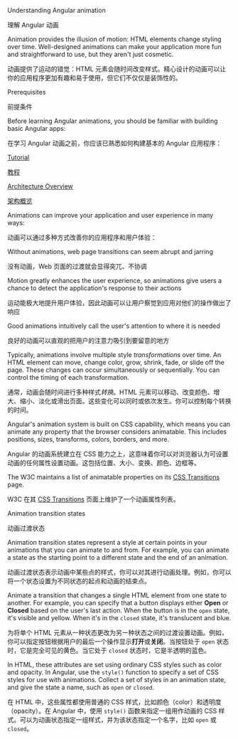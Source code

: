 Understanding Angular animation

理解 Angular 动画

Animation provides the illusion of motion: HTML elements change styling over time. Well-designed animations can make your application more fun and straightforward to use, but they aren't just cosmetic.

动画提供了运动的错觉：HTML 元素会随时间改变样式。精心设计的动画可以让你的应用程序更加有趣和易于使用，但它们不仅仅是装饰性的。

Prerequisites

前提条件

Before learning Angular animations, you should be familiar with building basic Angular apps:

在学习 Angular 动画之前，你应该已熟悉如何构建基本的 Angular 应用程序：

[Tutorial](tutorial)

[教程](tutorial)

[Architecture Overview](guide/architecture)

[架构概览](guide/architecture)

Animations can improve your application and user experience in many ways:

动画可以通过多种方式改善你的应用程序和用户体验：

Without animations, web page transitions can seem abrupt and jarring

没有动画，Web 页面的过渡就会显得突兀、不协调

Motion greatly enhances the user experience, so animations give users a chance to detect the application's response to their actions

运动能极大地提升用户体验，因此动画可以让用户察觉到应用对他们的操作做出了响应

Good animations intuitively call the user's attention to where it is needed

良好的动画可以直观的把用户的注意力吸引到要留意的地方

Typically, animations involve multiple style *transformations* over time.
An HTML element can move, change color, grow, shrink, fade, or slide off the page. These changes can occur simultaneously or sequentially. You can control the timing of each transformation.

通常，动画会随时间进行多种样式*转换*。HTML 元素可以移动、改变颜色、增大、缩小、淡化或滑出页面。这些变化可以同时或依次发生。你可以控制每个转换的时间。

Angular's animation system is built on CSS capability, which means you can animate any property that the browser considers animatable. This includes positions, sizes, transforms, colors, borders, and more.

Angular 的动画系统建立在 CSS 能力之上，这意味着你可以对浏览器认为可设置动画的任何属性设置动画。这包括位置、大小、变换、颜色、边框等。

The W3C maintains a list of animatable properties on its [CSS Transitions](https://www.w3.org/TR/css-transitions-1) page.

W3C 在其 [CSS Transitions](https://www.w3.org/TR/css-transitions-1) 页面上维护了一个动画属性列表。

Animation transition states

动画过渡状态

Animation transition states represent a style at certain points in your animations that you can animate to and from. For example, you can animate a state as the starting point to a different state and the end of an animation.

动画过渡状态表示动画中某些点的样式，你可以对其进行动画处理。例如，你可以将一个状态设置为不同状态的起点和动画的结束点。

Animate a transition that changes a single HTML element from one state to another. For example, you can specify that a button displays either **Open** or **Closed** based on the user's last action. When the button is in the `open` state, it's visible and yellow. When it's in the `closed` state, it's translucent and blue.

为将单个 HTML 元素从一种状态更改为另一种状态之间的过渡设置动画。例如，你可以指定按钮根据用户的最后一个操作显示**打开**或**关闭**。当按钮处于 `open` 状态时，它是完全可见的黄色。当它处于 `closed` 状态时，它是半透明的蓝色。

In HTML, these attributes are set using ordinary CSS styles such as color and opacity. In Angular, use the `style()` function to specify a set of CSS styles for use with animations. Collect a set of styles in an animation state, and give the state a name, such as `open` or `closed`.

在 HTML 中，这些属性都使用普通的 CSS 样式，比如颜色（color）和透明度（opacity）。在 Angular 中，使用 `style()` 函数来指定一组用作动画的 CSS 样式。可以为动画状态指定一组样式，并为该状态指定一个名字，比如 `open` 或 `closed`。